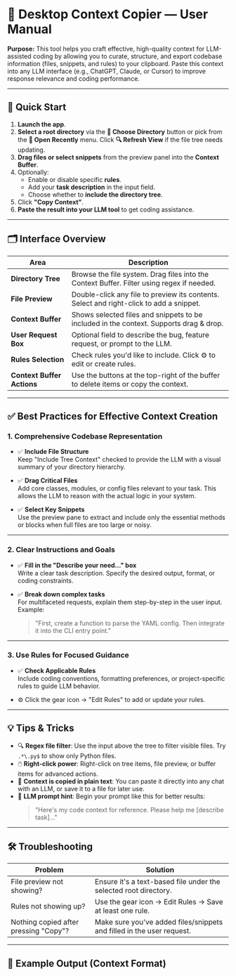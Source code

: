 # 📘 Desktop Context Copier — User Manual

**Purpose:** This tool helps you craft effective, high-quality context for LLM-assisted coding by allowing you to curate, structure, and export codebase information (files, snippets, and rules) to your clipboard. Paste this context into any LLM interface (e.g., ChatGPT, Claude, or Cursor) to improve response relevance and coding performance.

---

## 🚀 Quick Start

1. **Launch the app**.
2. **Select a root directory** via the **📂 Choose Directory** button or pick from
   the **📁 Open Recently** menu. Click **🔍 Refresh View** if the file tree needs updating.
3. **Drag files or select snippets** from the preview panel into the **Context Buffer**.
4. Optionally:
   - Enable or disable specific **rules**.
   - Add your **task description** in the input field.
   - Choose whether to **include the directory tree**.
5. Click **"Copy Context"**.
6. **Paste the result into your LLM tool** to get coding assistance.

---

## 🗂 Interface Overview

| Area                   | Description                                                                                      |
|------------------------|--------------------------------------------------------------------------------------------------|
| **Directory Tree**     | Browse the file system. Drag files into the Context Buffer. Filter using regex if needed.       |
| **File Preview**       | Double-click any file to preview its contents. Select and right-click to add a snippet.         |
| **Context Buffer**     | Shows selected files and snippets to be included in the context. Supports drag & drop.          |
| **User Request Box**   | Optional field to describe the bug, feature request, or prompt to the LLM.                      |
| **Rules Selection**    | Check rules you'd like to include. Click ⚙️ to edit or create rules.                             |
| **Context Buffer Actions** | Use the buttons at the top-right of the buffer to delete items or copy the context. |

---

## ✅ Best Practices for Effective Context Creation

### 1. **Comprehensive Codebase Representation**

- ✅ **Include File Structure**  
  Keep "Include Tree Context" checked to provide the LLM with a visual summary of your directory hierarchy.

- ✅ **Drag Critical Files**  
  Add core classes, modules, or config files relevant to your task. This allows the LLM to reason with the actual logic in your system.

- ✅ **Select Key Snippets**  
  Use the preview pane to extract and include only the essential methods or blocks when full files are too large or noisy.

---

### 2. **Clear Instructions and Goals**

- ✅ **Fill in the "Describe your need..." box**  
  Write a clear task description. Specify the desired output, format, or coding constraints.

- ✅ **Break down complex tasks**  
  For multifaceted requests, explain them step-by-step in the user input. Example:
  > "First, create a function to parse the YAML config. Then integrate it into the CLI entry point."

---

### 3. **Use Rules for Focused Guidance**

- ✅ **Check Applicable Rules**  
  Include coding conventions, formatting preferences, or project-specific rules to guide LLM behavior.

- ⚙️ Click the gear icon → "Edit Rules" to add or update your rules.

---


## 💡 Tips & Tricks

- 🔍 **Regex file filter**: Use the input above the tree to filter visible files. Try `.*\.py$` to show only Python files.
- 🖱️ **Right-click power**: Right-click on tree items, file preview, or buffer items for advanced actions.
- 📎 **Context is copied in plain text**: You can paste it directly into any chat with an LLM, or save it to a file for later use.
- 🧠 **LLM prompt hint**: Begin your prompt like this for better results:  
  > "Here's my code context for reference. Please help me [describe task]..."

---

## 🛠️ Troubleshooting

| Problem                                | Solution                                                                 |
|----------------------------------------|--------------------------------------------------------------------------|
| File preview not showing?              | Ensure it's a text-based file under the selected root directory.         |
| Rules not showing up?                  | Use the gear icon → Edit Rules → Save at least one rule.                 |
| Nothing copied after pressing "Copy"?  | Make sure you've added files/snippets and filled in the user request.    |

---

## 🧾 Example Output (Context Format)

